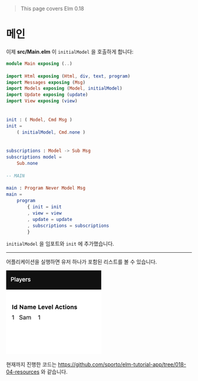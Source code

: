 > This page covers Elm 0.18

# 메인

이제 __src/Main.elm__ 이 `initialModel` 을 호출하게 합니다:

```elm
module Main exposing (..)

import Html exposing (Html, div, text, program)
import Messages exposing (Msg)
import Models exposing (Model, initialModel)
import Update exposing (update)
import View exposing (view)


init : ( Model, Cmd Msg )
init =
    ( initialModel, Cmd.none )


subscriptions : Model -> Sub Msg
subscriptions model =
    Sub.none

-- MAIN

main : Program Never Model Msg
main =
    program
        { init = init
        , view = view
        , update = update
        , subscriptions = subscriptions
        }
```

`initialModel` 을 임포트와 `init` 에 추가했습니다.

---

어플리케이션을 실행하면 유저 하나가 포함된 리스트를 볼 수 있습니다.

![Screenshot](screenshot.png)

현재까지 진행한 코드는 <https://github.com/sporto/elm-tutorial-app/tree/018-04-resources> 와 같습니다.

